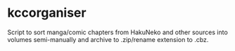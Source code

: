 # kccorganiser
Script to sort manga/comic chapters from HakuNeko and other sources into volumes semi-manually and archive to .zip/rename extension to .cbz.
